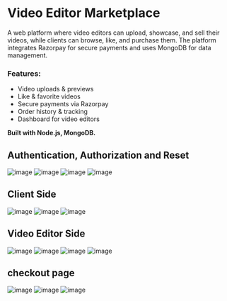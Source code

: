 # Video Editor Marketplace 
A web platform where video editors can upload, showcase, and sell their videos, while clients can browse, like, and purchase them. The platform integrates Razorpay for secure payments and uses MongoDB for data management.

### Features:
- Video uploads & previews
- Like & favorite videos
- Secure payments via Razorpay
- Order history & tracking
- Dashboard for video editors

**Built with Node.js, MongoDB.**

## Authentication, Authorization and Reset 
![image](https://github.com/user-attachments/assets/10ab22df-5750-40cf-8347-89694b00dee6)
![image](https://github.com/user-attachments/assets/56c9118f-82ab-49b7-99d0-0473ebcb8e71)
![image](https://github.com/user-attachments/assets/a1d45331-c001-4b4a-9f83-f029aa0ba68f)
![image](https://github.com/user-attachments/assets/0d621668-3099-4b81-a975-2af07e84051e)


## Client Side
![image](https://github.com/user-attachments/assets/72266266-7f19-4fea-98d1-4f79de49ce2f)
![image](https://github.com/user-attachments/assets/d5857881-af10-4e0c-b287-074cd184e07a)
![image](https://github.com/user-attachments/assets/dbeea9ba-2413-4656-8063-fe2669ce37ec)

## Video Editor Side
![image](https://github.com/user-attachments/assets/5623d2a4-a782-4c6a-b13a-522ce6203b66)
![image](https://github.com/user-attachments/assets/5ba52ab0-9d6a-4a11-b413-34dd02be632f)
![image](https://github.com/user-attachments/assets/38a2ac8e-792b-4f25-9dbc-7d5bcb565c33)
![image](https://github.com/user-attachments/assets/15a22b2a-0fad-44fe-8338-7ba4d14b9cdd)


## checkout page
![image](https://github.com/user-attachments/assets/7d3cb5c7-32bf-4d6f-93fa-a182af6c8140)
![image](https://github.com/user-attachments/assets/f96b09a5-8f18-4230-8f71-3f2fae02e2ee)
![image](https://github.com/user-attachments/assets/d1458100-0d14-4d8d-a983-9212cb6ba589)




